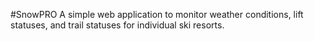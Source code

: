 #SnowPRO
A simple web application to monitor weather conditions, lift statuses, and trail statuses for individual ski resorts.
